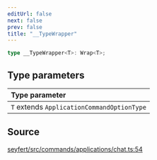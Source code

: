 ```yaml
---
editUrl: false
next: false
prev: false
title: "__TypeWrapper"
---
```


```ts
type __TypeWrapper<T>: Wrap<T>;
```

## Type parameters

| Type parameter |
| :------ |
| `T` extends `ApplicationCommandOptionType` |

## Source

[seyfert/src/commands/applications/chat.ts:54](https://github.com/potoland/potocuit/blob/e332d7a/src/commands/applications/chat.ts#L54)
